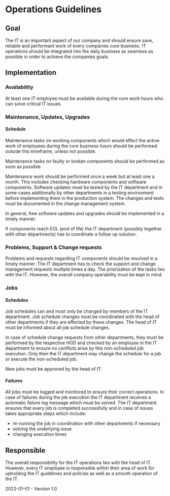 # Operations Guidelines

## Goal

The IT is an important aspect of our company and should ensure save, reliable and performant work of every companies core business. IT operations should be integrated into the daily business as seamless as possible in order to achieve the companies goals.

## Implementation

### Availability

At least one IT employee must be available during the core work hours who can solve critical IT issues.

### Maintenance, Updates, Upgrades

#### Schedule

Maintenance tasks on working components which would effect the active work of employees during the core business hours should be performed outside this timeframe, unless not possible.

Maintenance tasks on faulty or broken components should be performed as soon as possible.

Maintenance work should be performed once a week but at least one a month. This includes checking hardware components and software components. Software updates must be tested by the IT department and in some cases additionally by other departments in a testing environment before implementing them in the production system. The changes and tests must be documented in the change management system.

In general, free software updates and upgrades should be implemented in a timely manner. 

If components reach EOL (end of life) the IT department (possibly together with other departments) has to coordinate a follow up solution.

### Problems, Support & Change requests

Problems and requests regarding IT components should be resolved in a timely manner. The IT department has to check the support and change management requests multiple times a day. The priorization of the tasks lies with the IT. However, the overall company operability must be kept in mind.

### Jobs

#### Schedules

Job schedules can and must only be changed by members of the IT department. Job schedule changes must be coordinated with the head of other departments if they are effected by these changes. The head of IT must be informed about all job schedule changes. 

In case of schedule change requests from other departments, they must be performed by the respective HOD and checked by an employee in the IT department to ensure no conflicts arise by this non-scheduled job execution. Only then the IT department may change the schedule for a job or execute the non-scheduled job.

New jobs must be approved by the head of IT.

#### Failures

All jobs must be logged and monitored to ensure their correct operations. In case of failures during the job execution the IT department receives a automatic failure log message which must be solved. The IT department ensures that every job is completed successfully and in case of issues takes appropriate steps which include:

* re-running the job in coordination with other departments if necessary
* solving the underlying issue
* changing execution times

## Responsible

The overall responsibility for the IT operations lies with the head of IT. However, every IT employee is responsible within their area of work for upholding the IT guidelines and policies as well as a smooth operation of the IT.

2022-01-01 - Version 1.0
